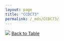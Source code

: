 ```yaml
---
layout: page
title: "CCDC73"
permalink: /_mds/CCDC73/
---
```


![](../../alns_9.28.22/aln_5HSAA018631_0.998.png?raw=true
)
[Back to Table](../../display)
